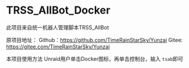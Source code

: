 # TRSS_AllBot_Docker

此项目来自统一机器人管理脚本TRSS_AllBot

原项目地址：
Github：https://github.com/TimeRainStarSky/Yunzai
Gitee: https://gitee.com/TimeRainStarSky/Yunzai

本项目使用方法
Unraid用户单击Docker图标，再单击控制台，输入
```tsab```即可
